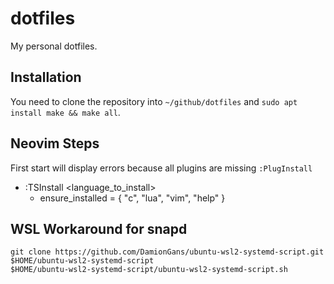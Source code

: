 dotfiles
========

My personal dotfiles.

## Installation

You need to clone the repository into `~/github/dotfiles` and `sudo apt install make && make all`.

## Neovim Steps
First start will display errors because all plugins are missing
`:PlugInstall`

- :TSInstall <language_to_install>
    - ensure_installed = { "c", "lua", "vim", "help" }
    
  
## WSL Workaround for snapd
```
git clone https://github.com/DamionGans/ubuntu-wsl2-systemd-script.git $HOME/ubuntu-wsl2-systemd-script
$HOME/ubuntu-wsl2-systemd-script/ubuntu-wsl2-systemd-script.sh
```
